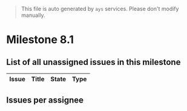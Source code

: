 > This file is auto generated by `ays` services. Please don't modify manually.

# Milestone 8.1

## List of all unassigned issues in this milestone

|Issue|Title|State|Type|
|-----|-----|-----|---|


## Issues per assignee


